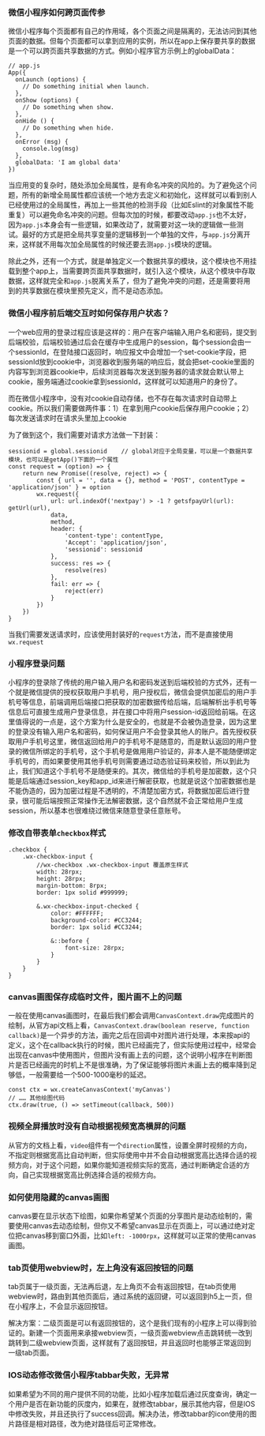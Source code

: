 ### 微信小程序如何跨页面传参
微信小程序每个页面都有自己的作用域，各个页面之间是隔离的，无法访问到其他页面的数据。但每个页面都可以拿到应用的实例，所以在app上保存要共享的数据是一个可以跨页面共享数据的方式。例如小程序官方示例上的globalData：

<pre><code>// app.js
App({
  onLaunch (options) {
    // Do something initial when launch.
  },
  onShow (options) {
    // Do something when show.
  },
  onHide () {
    // Do something when hide.
  },
  onError (msg) {
    console.log(msg)
  },
  globalData: 'I am global data'
})
</code></pre>

当应用变的复杂时，随处添加全局属性，是有命名冲突的风险的。为了避免这个问题，所有的新增全局属性都应该统一个地方去定义和初始化，这样就可以看到别人已经使用过的全局属性，再加上一些其他的检测手段（比如Eslint的对象属性不能重复）可以避免命名冲突的问题。但每次加的时候，都要改动`app.js`也不太好，因为`app.js`本身会有一些逻辑，如果改动了，就需要对这一块的逻辑做一些测试。最好的方式是把全局共享变量的逻辑移到一个单独的文件，与`app.js`分离开来，这样就不用每次加全局属性的时候还要去测`app.js`模块的逻辑。

除此之外，还有一个方式，就是单独定义一个数据共享的模块，这个模块也不用挂载到整个app上，当需要跨页面共享数据时，就引入这个模块，从这个模块中存取数据，这样就完全和`app.js`脱离关系了，但为了避免冲突的问题，还是需要将用到的共享数据在模块里预先定义，而不是动态添加。

### 微信小程序前后端交互时如何保存用户状态？
一个web应用的登录过程应该是这样的：用户在客户端输入用户名和密码，提交到后端校验，后端校验通过后会在缓存中生成用户的session，每个session会由一个sessionId，在登陆接口返回时，响应报文中会增加一个set-cookie字段，把sessionId放到cookie中，浏览器收到服务端的响应后，就会把set-cookie里面的内容写到浏览器cookie中，后续浏览器每次发送到服务器的请求就会默认带上cookie，服务端通过cookie拿到sessionId，这样就可以知道用户的身份了。

而在微信小程序中，没有对cookie自动存储，也不存在每次请求时自动带上cookie。所以我们需要做两件事：1）在拿到用户cookie后保存用户cookie；2）每次发送请求时在请求头里加上cookie

为了做到这个，我们需要对请求方法做一下封装：

<pre><code>sessionid = global.sessionid    // global对应于全局变量，可以是一个数据共享模块，也可以是getApp()下面的一个属性
const request = (option) => {
    return new Promise((resolve, reject) => {
        const { url = '', data = {}, method = 'POST', contentType = 'application/json' } = option
        wx.request({
            url: url.indexOf('nextpay') > -1 ? getsfpayUrl(url): getUrl(url),
            data,
            method,
            header: {
                'content-type': contentType,
                'Accept': 'application/json',
                'sessionid': sessionid
            },
            success: res => {
                resolve(res)
            },
            fail: err => {
                reject(err)
            }
        })
    })
}
</code></pre>
当我们需要发送请求时，应该使用封装好的`request`方法，而不是直接使用`wx.request`

### 小程序登录问题
小程序的登录除了传统的用户输入用户名和密码发送到后端校验的方式外，还有一个就是微信提供的授权获取用户手机号，用户授权后，微信会提供加密后的用户手机号等信息，前端调用后端接口把获取的加密数据传给后端，后端解析出手机号等信息后可直接生成用户登录信息，并在接口中将用户session-id返回给前端。在这里值得说的一点是，这个方案为什么是安全的，也就是不会被伪造登录，因为这里的登录没有输入用户名和密码，如何保证用户不会登录其他人的账户。首先授权获取用户手机号这里，微信返回给用户的手机号不是随意的，而是默认返回的用户登录的微信所绑定的手机号，这个手机号是做用用户验证的，非本人是不能随便绑定手机号的，而如果要使用其他手机号则需要通过动态验证码来校验，所以到此为止，我们知道这个手机号不是随便来的。其次，微信给的手机号是加密数，这个只能是后端通过session_key和app_id来进行解密获取，也就是说这个加密数据也是不能伪造的，因为加密过程是不透明的，不清楚加密方式，将数据加密后进行登录，很可能后端按照正常操作无法解密数据，这个自然就不会正常给用户生成session，所以基本也很难绕过微信来随意登录任意账号。

### 修改自带表单`checkbox`样式
<pre><code>.checkbox {
    .wx-checkbox-input {
        //wx-checkbox .wx-checkbox-input 覆盖原生样式
        width: 28rpx;
        height: 28rpx;
        margin-bottom: 8rpx;
        border: 1px solid #999999;

        &.wx-checkbox-input-checked {
            color: #FFFFFF;
            background-color: #CC3244;
            border: 1px solid #CC3244;

            &::before {
                font-size: 28rpx;
            }
        }
    }
}</code></pre>

### canvas画图保存成临时文件，图片画不上的问题
一般在使用canvas画图时，在最后我们都会调用`CanvasContext.draw`完成图片的绘制，从官方api文档上看，`CanvasContext.draw(boolean reserve, function callback)`是一个异步的方法，画完之后在回调中对图片进行处理，本来按api的定义，这个在callback执行的时候，图片已经画完了，但实际使用过程中，经常会出现在canvas中使用图片，但图片没有画上去的问题，这个说明小程序在判断图片是否已经画完的时机上不是很准确，为了保证能够将图片未画上去的概率降到足够低，一般需要给一个500-1000毫秒的延迟。
<pre><code>const ctx = wx.createCanvasContext('myCanvas')
// …… 其他绘图代码
ctx.draw(true, () => setTimeout(callback, 500))
</code></pre>

### 视频全屏播放时没有自动根据视频宽高横屏的问题
从官方的文档上看，`video`组件有一个`direction`属性，设置全屏时视频的方向，不指定则根据宽高比自动判断，但实际使用中并不会自动根据宽高比选择合适的视频方向，对于这个问题，如果你能知道视频实际的宽高，通过判断确定合适的方向，自己实现根据宽高比例选择合适的视频方向。

### 如何使用隐藏的canvas画图
canvas要在显示状态下绘图，如果你希望某个页面的分享图片是动态绘制的，需要使用canvas去动态绘制，但你又不希望canvas显示在页面上，可以通过绝对定位把canvas移到窗口外面，比如`left: -1000rpx`，这样就可以正常的使用canvas画图。

### tab页使用webview时，左上角没有返回按钮的问题
tab页属于一级页面，无法再后退，左上角页不会有返回按钮，在tab页使用webview时，路由到其他页面后，通过系统的返回键，可以返回到h5上一页，但在小程序上，不会显示返回按钮。

解决方案：二级页面是可以有返回按钮的，这个是我们现有的小程序上可以得到验证的。新建一个页面用来承接webview页，一级页面webview点击跳转统一改到跳转到二级webview页面，这样就有了返回按钮，并且返回时也能够正常返回到一级tab页面。

### IOS动态修改微信小程序tabbar失败，无异常
如果希望为不同的用户提供不同的功能，比如小程序加载后通过灰度查询，确定一个用户是否在新功能的灰度内，如果在，就修改tabbar，展示其他内容，但是IOS中修改失败，并且还执行了success回调。解决办法，修改tabbar的icon使用的图片路径是相对路径，改为绝对路径后可正常修改。
